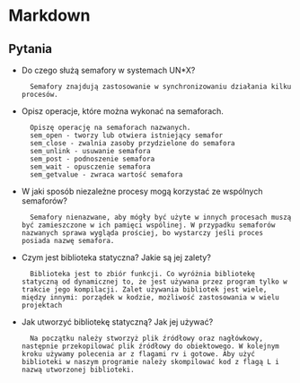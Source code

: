 # Markdown

## Pytania
- Do czego służą semafory w systemach UN*X?


        Semafory znajdują zastosowanie w synchronizowaniu działania kilku procesów.

- Opisz operacje, które można wykonać na semaforach.


        Opiszę operację na semaforach nazwanych.
        sem_open - tworzy lub otwiera istniejący semafor
        sem_close - zwalnia zasoby przydzielone do semafora
        sem_unlink - usuwanie semafora
        sem_post - podnoszenie semafora
        sem_wait - opusczenie semafora
        sem_getvalue - zwraca wartość semafora

- W jaki sposób niezależne procesy mogą korzystać ze wspólnych semaforów?


        Semafory nienazwane, aby mógły być użyte w innych procesach muszą być zamieszczone w ich pamięci wspólinej. W przypadku semaforów nazwanych sprawa wygląda prościej, bo wystarczy jeśli proces posiada nazwę semafora. 

- Czym jest biblioteka statyczna? Jakie są jej zalety?


        Biblioteka jest to zbiór funkcji. Co wyróżnia bibliotekę statyczną od dynamicznej to, że jest używana przez program tylko w trakcie jego kompilacji. Zalet używania bibliotek jest wiele, między innymi: porządek w kodzie, możliwość zastosowania w wielu projektach

- Jak utworzyć bibliotekę statyczną? Jak jej używać?


        Na początku należy stworzyż plik źródłowy oraz nagłówkowy, następnie przekopilować plik źródłowy do obiektowego. W kolejnym kroku używamy polecenia ar z flagami rv i gotowe. Aby użyć biblioteki w naszym programie należy skompilować kod z flagą L i nazwą utworzonej biblioteki.
